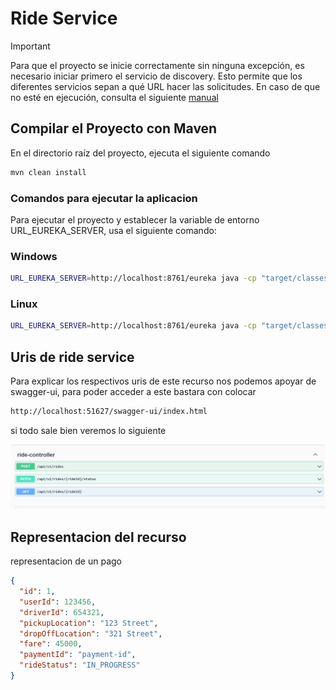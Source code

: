 # Ride Service

>[!IMPORTANT]
Para que el proyecto se inicie correctamente sin ninguna excepción, es necesario iniciar primero el servicio de discovery. Esto permite que los diferentes servicios sepan a qué URL hacer las solicitudes. En caso de que no esté en ejecución, consulta el siguiente [manual](../discovery-service/README.md)

## Compilar el Proyecto con Maven

En el directorio raíz del proyecto, ejecuta el siguiente comando

```bash
mvn clean install
```

###  Comandos para ejecutar la aplicacion

Para ejecutar el proyecto y establecer la variable de entorno URL_EUREKA_SERVER, usa el siguiente comando:

### Windows


```bash
URL_EUREKA_SERVER=http://localhost:8761/eureka java -cp "target/classes;target/dependency/*" com.uber.clone.RideServiceApplication
```

### Linux

```bash
URL_EUREKA_SERVER=http://localhost:8761/eureka java -cp "target/classes:target/dependency/*" com.uber.clone.RideServiceApplication
```

## Uris de ride service

Para explicar los respectivos uris de este recurso nos podemos apoyar de swagger-ui, para poder acceder a este bastara con colocar

```bash
http://localhost:51627/swagger-ui/index.html
```


si todo sale bien veremos lo siguiente 

![alt text](../docs/img/07-uri-recursos-ride-service.png)

## Representacion del recurso

representacion de un pago

```json
{
  "id": 1,
  "userId": 123456,
  "driverId": 654321,
  "pickupLocation": "123 Street",
  "dropOffLocation": "321 Street",
  "fare": 45000,
  "paymentId": "payment-id",
  "rideStatus": "IN_PROGRESS"
}
```